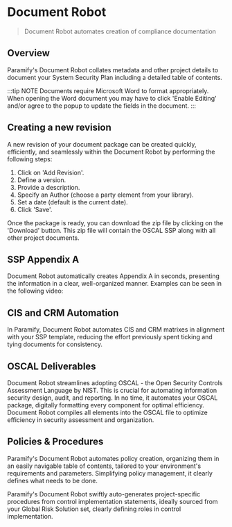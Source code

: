 # Document Robot
> Document Robot automates creation of compliance documentation

<YouTube src="https://www.youtube.com/embed/sw51DigmkK8?si=fPvmf0Oaza-Q7dc3"/>

## Overview
Paramify's Document Robot collates metadata and other project details to document your System Security Plan including a detailed table of contents.

:::tip NOTE Documents require Microsoft Word to format appropriately. When opening the Word document you may have to click 'Enable Editing' and/or agree to the popup to update the fields in the document. :::

## Creating a new revision
A new revision of your document package can be created quickly, efficiently, and seamlessly within the Document Robot by performing the following steps: 
1. Click on 'Add Revision'.
2. Define a version.
3. Provide a description.
4. Specify an Author (choose a party element from your library).
5. Set a date (default is the current date).
6. Click 'Save'.

Once the package is ready, you can download the zip file by clicking on the 'Download' button. This zip file will contain the OSCAL SSP along with all other project documents.

<YouTube src="https://www.youtube.com/embed/UkZqJWuZb7E?si=mAgjPDAC9O4p6S0s"/>

## SSP Appendix A
Document Robot automatically creates Appendix A in seconds, presenting the information in a clear, well-organized manner. Examples can be seen in the following video:

<YouTube src="https://www.youtube.com/embed/DqGStLLD9x4?si=2oe0w9IsgJAcl_XJ"/>

## CIS and CRM Automation
In Paramify, Document Robot automates CIS and CRM matrixes in alignment with your SSP template, reducing the effort previously spent ticking and tying documents for consistency.

<YouTube src="https://www.youtube.com/embed/oCjK3UDwJ9Y?si=pBwKDTxpa44oCW7L"/>

## OSCAL Deliverables
Document Robot streamlines adopting OSCAL - the Open Security Controls Assessment Language by NIST.  This is crucial for automating information security design, audit, and reporting. In no time, it automates your OSCAL package, digitally formatting every component for optimal efficiency. Document Robot compiles all elements into the OSCAL file to optimize efficiency in security assessment and organization.

<YouTube src="https://www.youtube.com/embed/pbxCvKjnI8Q?si=19-W2GjzyesSpXz2"/>

## Policies & Procedures
Paramify's Document Robot automates policy creation, organizing them in an easily navigable table of contents, tailored to your environment's requirements and parameters. Simplifying policy management, it clearly defines what needs to be done.

<YouTube src="https://www.youtube.com/embed/9qEA8Oa_488?si=OqePMg7p5TJxI9Ja"/>

Paramify's Document Robot swiftly auto-generates project-specific procedures from control implementation statements, ideally sourced from your Global Risk Solution set, clearly defining roles in control implementation.

<YouTube src="https://www.youtube.com/embed/Lm-q-LzUWIw?si=IRaP82AuCw5N1h2x"/>
